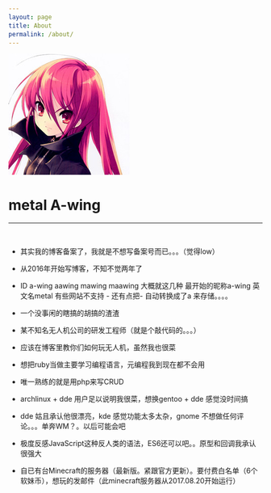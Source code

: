 ```yaml
---
layout: page
title: About
permalink: /about/
---
```


![Avatar](/assets/avatar.jpg)

# metal A-wing
* * *
<br/>

* 其实我的博客备案了，我就是不想写备案号而已。。。（觉得low）

* 从2016年开始写博客，不知不觉两年了

* ID a-wing aawing mawing maawing 大概就这几种 最开始的昵称a-wing 英文名metal 有些网站不支持 - 还有点把- 自动转换成了a 来存储。。。。

* 一个没事闲的瞎搞的胡搞的渣渣

* 某不知名无人机公司的研发工程师（就是个敲代码的。。。）

* 应该在博客里教你们如何玩无人机，虽然我也很菜

* 想把ruby当做主要学习编程语言，元编程我到现在都不会用

* 唯一熟练的就是用php来写CRUD

* archlinux + dde 用户足以说明我很菜，想换gentoo + dde 感觉没时间搞

* dde 姑且承认他很漂亮，kde 感觉功能太多太杂，gnome 不想做任何评论。。。单奔WM？。以后可能会吧

* 极度反感JavaScript这种反人类的语法，ES6还可以吧。。原型和回调我承认很强大

* 自已有台Minecraft的服务器（最新版。紧跟官方更新）。要付费白名单（6个软妹币），想玩的发邮件（此minecraft服务器从2017.08.20开始运行）
